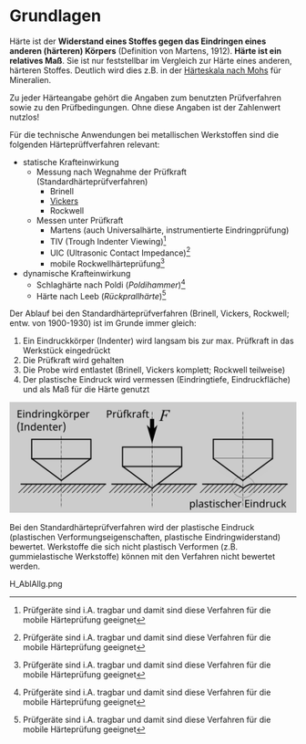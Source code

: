# Grundlagen

Härte ist der **Widerstand eines Stoffes gegen das Eindringen eines anderen (härteren) Körpers** (Definition von Martens, 1912). **Härte ist ein relatives Maß**. Sie ist nur feststellbar im Vergleich zur Härte eines anderen, härteren Stoffes. Deutlich wird dies z.B. in der [Härteskala nach Mohs](https://de.wikipedia.org/wiki/H%C3%A4rte#H%C3%A4rtepr%C3%BCfung_nach_Mohs) für Mineralien.

Zu jeder Härteangabe gehört die Angaben zum benutzten Prüfverfahren sowie zu den Prüfbedingungen. Ohne diese Angaben ist der Zahlenwert nutzlos!

Für die technische Anwendungen bei metallischen Werkstoffen sind die folgenden Härteprüffverfahren relevant:

- statische Krafteinwirkung
	- Messung nach Wegnahme der Prüfkraft (Standardhärteprüfverfahren)
		- Brinell
		- [Vickers](HV/HV)
		- Rockwell
	- Messen unter Prüfkraft
		- Martens (auch Universalhärte, instrumentierte Eindringprüfung)
		- TIV (Trough Indenter Viewing)[^1]
		- UIC (Ultrasonic Contact Impedance)[^1]
		- mobile Rockwellhärteprüfung[^1]
- dynamische Krafteinwirkung
	- Schlaghärte nach Poldi (*Poldihammer*)[^1]
	- Härte nach Leeb (*Rückprallhärte*)[^1]

[^1]: Prüfgeräte sind i.A. tragbar und damit sind diese Verfahren für die mobile Härteprüfung geeignet

Der Ablauf bei den Standardhärteprüfverfahren (Brinell, Vickers, Rockwell; entw. von 1900-1930) ist im Grunde immer gleich:

1. Ein Eindruckkörper (Indenter) wird langsam bis zur max. Prüfkraft in das Werkstück eingedrückt
2. Die Prüfkraft wird gehalten
3. Die Probe wird entlastet (Brinell, Vickers komplett; Rockwell teilweise)
4. Der plastische Eindruck wird vermessen (Eindringtiefe, Eindruckfläche) und als Maß für die Härte genutzt

![Pruefablauf](H_AblAllg.png)


Bei den Standardhärteprüfverfahren wird der plastische Eindruck (plastischen Verformungseigenschaften,  plastische Eindringwiderstand) bewertet. Werkstoffe die sich nicht plastisch Verformen (z.B. gummielastische Werkstoffe) können mit den Verfahren nicht bewertet werden.

H_AblAllg.png